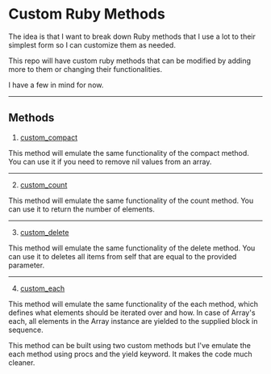 # Custom Ruby Methods
 
The idea is that I want to break down Ruby methods that I use a lot to their simplest form so I can customize them as needed.
 
This repo will have custom ruby methods that can be modified by adding more to them or changing their functionalities.
 
I have a few in mind for now.
 
----
## Methods
 
1. [custom_compact](https://github.com/siralomarahmed/custom-ruby-methods/blob/master/methods/custom_compact.rb)
 
This method will emulate the same functionality of the compact method. You can use it if you need to remove nil values from an array.
 
----
2. [custom_count](https://github.com/siralomarahmed/custom-ruby-methods/blob/master/methods/custom_count.rb)
 
This method will emulate the same functionality of the count method. You can use it to return the number of elements.
 
----
3. [custom_delete](https://github.com/siralomarahmed/custom-ruby-methods/blob/master/methods/custom_delete.rb)
 
This method will emulate the same functionality of the delete method. You can use it to deletes all items from self that are equal to the provided parameter.
 
----
4. [custom_each](https://github.com/siralomarahmed/custom-ruby-methods/blob/master/methods/custom_each.rb)
 
This method will emulate the same functionality of the each method, which defines what elements should be iterated over and how. In case of Array's each, all elements in the Array instance are yielded to the supplied block in sequence.
 
This method can be built using two custom methods but I've emulate the each method using procs and the yield keyword. It makes the code much cleaner.
 